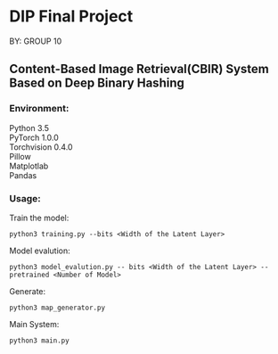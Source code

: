 # DIP Final Project
BY: GROUP 10
## Content-Based Image Retrieval(CBIR) System Based on Deep Binary Hashing
### Environment:
Python 3.5 <br>
PyTorch 1.0.0 <br>
Torchvision 0.4.0 <br>
Pillow <br>
Matplotlab <br>
Pandas <br>

### Usage:
Train the model:
```
python3 training.py --bits <Width of the Latent Layer>
```

Model evalution:
```
python3 model_evalution.py -- bits <Width of the Latent Layer> --pretrained <Number of Model>
```

Generate:
```
python3 map_generator.py
```

Main System:
```
python3 main.py
```

